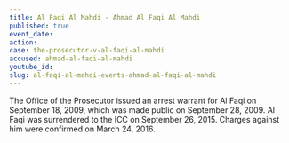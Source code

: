 ```yaml
---
title: Al Faqi Al Mahdi - Ahmad Al Faqi Al Mahdi
published: true
event_date:
action:
case: the-prosecutor-v-al-faqi-al-mahdi
accused: ahmad-al-faqi-al-mahdi
youtube_id:
slug: al-faqi-al-mahdi-events-ahmad-al-faqi-al-mahdi
---
```



The Office of the Prosecutor issued an arrest warrant for Al Faqi on September 18, 2009, which was made public on September 28, 2009. Al Faqi was surrendered to the ICC on September 26, 2015. Charges against him were confirmed on March 24, 2016.